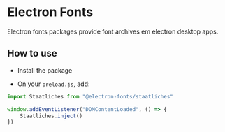 # Electron Fonts

Electron fonts packages provide font archives em electron desktop apps.

## How to use

* Install the package

* On your `preload.js`, add:

```ts
import Staatliches from "@electron-fonts/staatliches"

window.addEventListener("DOMContentLoaded", () => {
    Staatliches.inject()
})
```
